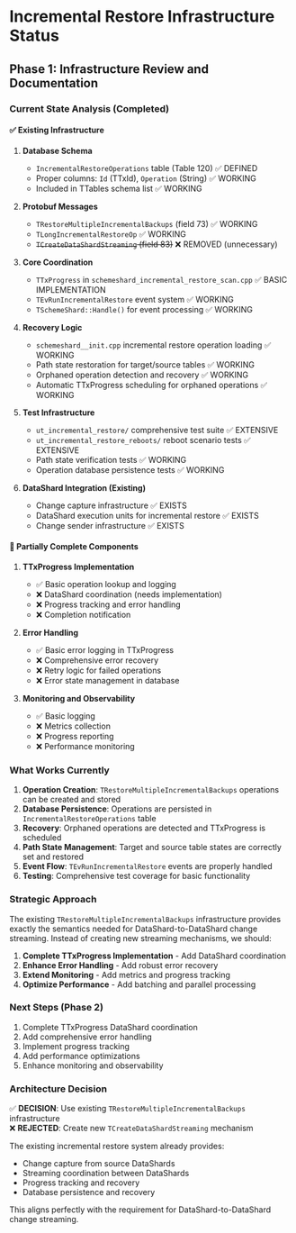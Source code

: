# Incremental Restore Infrastructure Status

## Phase 1: Infrastructure Review and Documentation

### Current State Analysis (Completed)

#### ✅ Existing Infrastructure

1. **Database Schema**
   - `IncrementalRestoreOperations` table (Table 120) ✅ DEFINED
   - Proper columns: `Id` (TTxId), `Operation` (String) ✅ WORKING
   - Included in TTables schema list ✅ WORKING

2. **Protobuf Messages**
   - `TRestoreMultipleIncrementalBackups` (field 73) ✅ WORKING
   - `TLongIncrementalRestoreOp` ✅ WORKING
   - ~~`TCreateDataShardStreaming` (field 83)~~ ❌ REMOVED (unnecessary)

3. **Core Coordination**
   - `TTxProgress` in `schemeshard_incremental_restore_scan.cpp` ✅ BASIC IMPLEMENTATION
   - `TEvRunIncrementalRestore` event system ✅ WORKING
   - `TSchemeShard::Handle()` for event processing ✅ WORKING

4. **Recovery Logic** 
   - `schemeshard__init.cpp` incremental restore operation loading ✅ WORKING
   - Path state restoration for target/source tables ✅ WORKING
   - Orphaned operation detection and recovery ✅ WORKING
   - Automatic TTxProgress scheduling for orphaned operations ✅ WORKING

5. **Test Infrastructure**
   - `ut_incremental_restore/` comprehensive test suite ✅ EXTENSIVE
   - `ut_incremental_restore_reboots/` reboot scenario tests ✅ EXTENSIVE
   - Path state verification tests ✅ WORKING
   - Operation database persistence tests ✅ WORKING

6. **DataShard Integration (Existing)**
   - Change capture infrastructure ✅ EXISTS
   - DataShard execution units for incremental restore ✅ EXISTS
   - Change sender infrastructure ✅ EXISTS

#### 🔄 Partially Complete Components

1. **TTxProgress Implementation**
   - ✅ Basic operation lookup and logging
   - ❌ DataShard coordination (needs implementation)
   - ❌ Progress tracking and error handling
   - ❌ Completion notification

2. **Error Handling**
   - ✅ Basic error logging in TTxProgress
   - ❌ Comprehensive error recovery
   - ❌ Retry logic for failed operations
   - ❌ Error state management in database

3. **Monitoring and Observability**
   - ✅ Basic logging
   - ❌ Metrics collection
   - ❌ Progress reporting
   - ❌ Performance monitoring

### What Works Currently

1. **Operation Creation**: `TRestoreMultipleIncrementalBackups` operations can be created and stored
2. **Database Persistence**: Operations are persisted in `IncrementalRestoreOperations` table
3. **Recovery**: Orphaned operations are detected and TTxProgress is scheduled
4. **Path State Management**: Target and source table states are correctly set and restored
5. **Event Flow**: `TEvRunIncrementalRestore` events are properly handled
6. **Testing**: Comprehensive test coverage for basic functionality

### Strategic Approach

The existing `TRestoreMultipleIncrementalBackups` infrastructure provides exactly the semantics needed for DataShard-to-DataShard change streaming. Instead of creating new streaming mechanisms, we should:

1. **Complete TTxProgress Implementation** - Add DataShard coordination
2. **Enhance Error Handling** - Add robust error recovery
3. **Extend Monitoring** - Add metrics and progress tracking
4. **Optimize Performance** - Add batching and parallel processing

### Next Steps (Phase 2)

1. Complete TTxProgress DataShard coordination
2. Add comprehensive error handling
3. Implement progress tracking
4. Add performance optimizations
5. Enhance monitoring and observability

### Architecture Decision

✅ **DECISION**: Use existing `TRestoreMultipleIncrementalBackups` infrastructure  
❌ **REJECTED**: Create new `TCreateDataShardStreaming` mechanism

The existing incremental restore system already provides:
- Change capture from source DataShards
- Streaming coordination between DataShards
- Progress tracking and recovery
- Database persistence and recovery

This aligns perfectly with the requirement for DataShard-to-DataShard change streaming.
